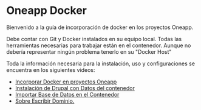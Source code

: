 # Oneapp Docker
Bienvenido a la guía de incorporación de docker en los proyectos Oneapp.

Debe contar con Git y Docker instalados en su equipo local. Todas las herramientas necesarias para trabajar están en el contenedor. Aunque no debería representar ningún problema tenerlo en su "Docker Host"

Toda la información necesaria para la instalación, uso y configuraciones se encuentra en los siguientes videos:

- [Incorporar Docker en proyectos Oneapp](https://cutt.ly/SXJnCMb "Incorporar Docker en proyectos Oneapp")
- [Instalación de Drupal con Datos del contenedor](https://cutt.ly/YXJn6da "Instalación de Drupal con Datos del contenedor")
- [Importar Base de Datos en el Contenedor](https://cutt.ly/7XJmopx "Importar Base de Datos en el Contenedor")
- [Sobre Escribir Dominio.](https://cutt.ly/xXJmlci "Sobre Escribir Dominio.")
